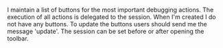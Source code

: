 I maintain a list of buttons for the most important debugging actions. The execution of all actions is delegated to the session.When I'm created I do not have any buttons. To update the buttons users should send me the message 'update'. The session can be set before or after opening the toolbar.